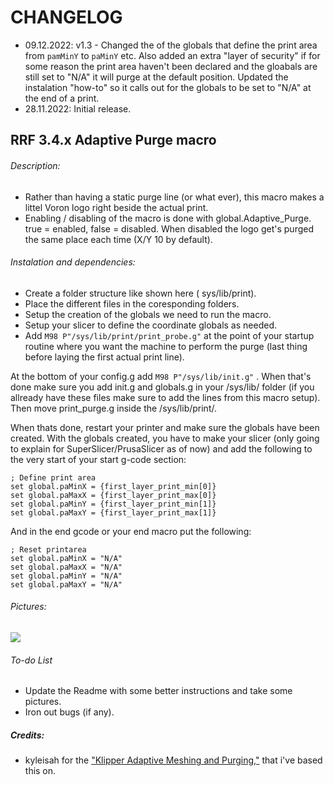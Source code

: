 # CHANGELOG
- 09.12.2022: v1.3 - Changed the of the globals that define the print area from `pamMinY` to `paMinY` etc. Also added an extra "layer of security" if for some reason the print area haven't been declared and the gloabals are still set to "N/A" it will purge at the default position. Updated the instalation "how-to" so it calls out for the globals to be set to "N/A" at the end of a print.
- 28.11.2022: Initial release.

## RRF 3.4.x Adaptive Purge macro

###### Description:
- Rather than having a static purge line (or what ever), this macro makes a littel Voron logo right beside the actual print. 
- Enabling / disabling of the macro is done with global.Adaptive_Purge. true = enabled, false = disabled. When disabled the logo get's purged the same place each time (X/Y 10 by default).

###### Instalation and dependencies:
- Create a folder structure like shown here ( sys/lib/print).
- Place the different files in the coresponding folders.
- Setup the creation of the globals we need to run the macro.
- Setup your slicer to define the coordinate globals as needed.
- Add `M98 P"/sys/lib/print/print_probe.g"` at the point of your startup routine where you want the machine to perform the purge (last thing before laying the first actual print line). 

At the bottom of your config.g add `M98 P"/sys/lib/init.g"` . 
When that's done make sure you add init.g and globals.g in your /sys/lib/ folder (if you allready have these files make sure to add the lines from this macro setup).
Then move print_purge.g inside the /sys/lib/print/.

When thats done, restart your printer and make sure the globals have been created.
With the globals created, you have to make your slicer (only going to explain for SuperSlicer/PrusaSlicer as of now) and add the following to the very start of your start g-code section:
```
; Define print area
set global.paMinX = {first_layer_print_min[0]}
set global.paMaxX = {first_layer_print_max[0]}
set global.paMinY = {first_layer_print_min[1]}
set global.paMaxY = {first_layer_print_max[1]}
```

And in the end gcode or your end macro put the following:
```
; Reset printarea
set global.paMinX = "N/A"
set global.paMaxX = "N/A"
set global.paMinY = "N/A"
set global.paMaxY = "N/A"
```

###### Pictures:
![](./pics/1.png)

###### To-do List
- Update the Readme with some better instructions and take some pictures.
- Iron out bugs (if any).

##### Credits:
- kyleisah for the ["Klipper Adaptive Meshing and Purging,"](https://github.com/kyleisah/Klipper-Adaptive-Meshing-Purging) that i've based this on.
